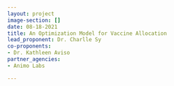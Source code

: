 ```yaml
---
layout: project
image-section: []
date: 08-18-2021
title: An Optimization Model for Vaccine Allocation
lead_proponent: Dr. Charlle Sy
co-proponents:
- Dr. Kathleen Aviso
partner_agencies:
- Animo Labs

---
```

